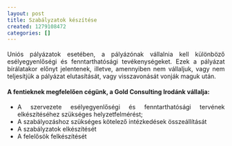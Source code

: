 ```yaml
---
layout: post
title: Szabályzatok készítése
created: 1279108472
categories: []
---
```

<p style="margin-top: 0.19in; margin-bottom: 0.19in; text-align: justify;">Uniós pályázatok esetében, a pályázónak vállalnia kell különböző esélyegyenlőségi és fenntarthatósági tevékenységeket.  Ezek a pályázat bírálatakor előnyt jelentenek, illetve, amennyiben nem vállaljuk, vagy nem teljesítjük a pályázat elutasítását, vagy visszavonását vonják maguk után.</p> <p style="margin-top: 0.19in; margin-bottom: 0.19in; text-align: justify;"><strong>A fentieknek megfelelően cégünk, a Gold Consulting Irodánk  vállalja:</strong></p><ul><li style="text-align: justify;">A szervezete 	esélyegyenlőségi és fenntarthatósági tervének elkészítéséhez 	szükséges helyzetfelmérést;</li><li style="text-align: justify;">A szabályozáshoz szükséges  	kötelező intézkedések összeállítását</li><li style="text-align: justify;">A szabályzatok elkészítését</li><li style="text-align: justify;"> A felelősök felkészítését</li></ul>
